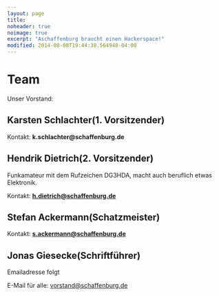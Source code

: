 ```yaml
---
layout: page
title:
noheader: true
noimage: true
excerpt: "Aschaffenburg braucht einen Hackerspace!"
modified: 2014-08-08T19:44:38.564948-04:00
---
```

<h1>Team</h1>

Unser Vorstand:

<h2>Karsten Schlachter(1. Vorsitzender)</h2>
Kontakt: <b>k.schlachter@schaffenburg.de</b>


<h2>Hendrik Dietrich(2. Vorsitzender)</h2>

Funkamateur mit dem Rufzeichen DG3HDA, macht auch beruflich etwas Elektronik. 

Kontakt: <b>h.dietrich@schaffenburg.de</b>


<h2>Stefan Ackermann(Schatzmeister)</h2>

Kontakt: <b>s.ackermann@schaffenburg.de</b>

<h2> Jonas Giesecke(Schriftführer)</h2>

Emailadresse folgt

E-Mail für alle: vorstand@schaffenburg.de<br>

